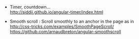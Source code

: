 
* Timer, countdown...    
http://siddii.github.io/angular-timer/index.html

* Smooth scroll : Scroll smoothly to an anchor in the page as in     
http://css-tricks.com/examples/SmoothPageScroll/    
https://github.com/arnaudbreton/angular-smoothscroll